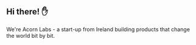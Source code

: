 ## Hi there! ✋
We're Acorn Labs - a start-up from Ireland building products that change the world bit by bit.
